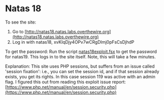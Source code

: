 # Natas 18

To see the site:

1. Go to [http://natas18.natas.labs.overthewire.org](http://natas18.natas.labs.overthewire.org)
2. Log in with natas18, xvKIqDjy4OPv7wCRgDlmj0pFsCsDjhdP

To get the password: Run the script [natas18exploit.fsx](./natas18exploit.fsx) to get the password for natas19. This logs in to the site itself. Note, this will take a few minutes.

Explanation: This site uses PHP sessions, but suffers from an issue called 'session fixation': i.e., you can set the session id, and if that session already exists, you get its rights. In this case session 119 was active with an admin flag. I figured this out from reading this exploit issue report: [https://www.php.net/manual/en/session.security.php](https://www.php.net/manual/en/session.security.php)